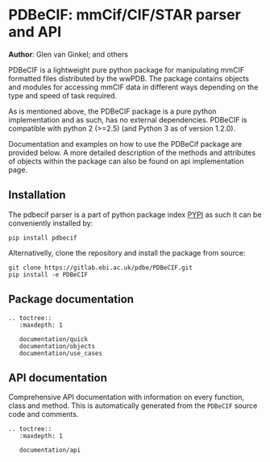 # PDBeCIF: mmCif/CIF/STAR parser and API

**Author**: Glen van Ginkel; and others

PDBeCIF is a lightweight pure python package for manipulating mmCIF formatted files distributed by the wwPDB. The package contains objects and modules for accessing mmCIF data in different ways depending on the type and speed of task required.

As is mentioned above, the PDBeCIF package is a pure python implementation and as such, has no external dependencies. PDBeCIF is compatible with python 2 (>=2.5) (and Python 3 as of version 1.2.0).

Documentation and examples on how to use the PDBeCif package are provided below. A more detailed description of the methods and attributes of objects within the package can also be found on api implementation page.

## Installation

The pdbecif parser is a part of python package index [PYPI](https://pypi.org/project/PDBeCif) as such it can be conveniently installed by:

```
pip install pdbecif
```

Alternativelly, clone the repository and install the package from source:

```
git clone https://gitlab.ebi.ac.uk/pdbe/PDBeCIF.git
pip install -e PDBeCIF
```

## Package documentation

```eval_rst
.. toctree::
   :maxdepth: 1

   documentation/quick
   documentation/objects
   documentation/use_cases
```

## API documentation

Comprehensive API documentation with information on every function, class and method. This is automatically generated from the `PDBeCIF` source code and comments.

```eval_rst
.. toctree::
   :maxdepth: 1

   documentation/api
```
